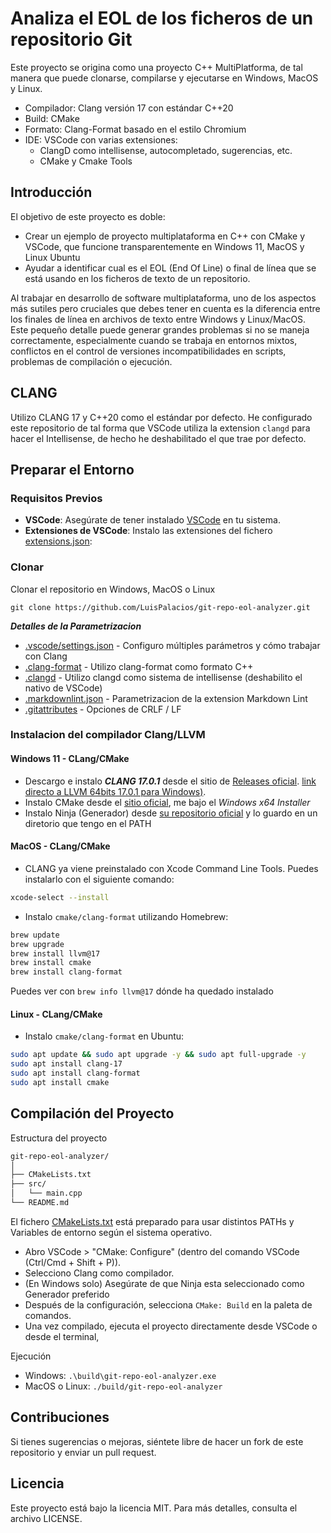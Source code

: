 # Analiza el EOL de los ficheros de un repositorio Git

Este proyecto se origina como una proyecto C++ MultiPlatforma, de tal manera que puede clonarse, compilarse y ejecutarse en Windows, MacOS y Linux.

- Compilador: Clang versión 17 con estándar C++20
- Build: CMake
- Formato: Clang-Format basado en el estilo Chromium
- IDE: VSCode con varias extensiones:
  - ClangD como intellisense, autocompletado, sugerencias, etc.
  - CMake y Cmake Tools

## Introducción

El objetivo de este proyecto es doble:

- Crear un ejemplo de proyecto multiplataforma en C++ con CMake y VSCode, que funcione transparentemente en Windows 11, MacOS y Linux Ubuntu
- Ayudar a identificar cual es el EOL (End Of Line) o final de línea que se está usando en los ficheros de texto de un repositorio.

Al trabajar en desarrollo de software multiplataforma, uno de los aspectos más sutiles pero cruciales que debes tener en cuenta es la diferencia entre los finales de línea en archivos de texto entre Windows y Linux/MacOS. Este pequeño detalle puede generar grandes problemas si no se maneja correctamente, especialmente cuando se trabaja en entornos mixtos, conflictos en el control de versiones incompatibilidades en scripts, problemas de compilación o ejecución.

## CLANG

Utilizo CLANG 17 y C++20 como el estándar por defecto. He configurado este repositorio de tal forma que VSCode utiliza la extension `clangd` para hacer el Intellisense, de hecho he deshabilitado el que trae por defecto.

## Preparar el Entorno

### Requisitos Previos

- **VSCode**: Asegúrate de tener instalado [VSCode](https://code.visualstudio.com/download) en tu sistema.
- **Extensiones de VSCode**: Instalo las extensiones del fichero [extensions.json](./.vscode/extensions.json):

### Clonar

Clonar el repositorio en Windows, MacOS o Linux

```shell
git clone https://github.com/LuisPalacios/git-repo-eol-analyzer.git
```

***Detalles de la Parametrizacion***

- [.vscode/settings.json](./.vscode/settings.json) - Configuro múltiples parámetros y cómo trabajar con Clang
- [.clang-format](./.clang-format) - Utilizo clang-format como formato C++
- [.clangd](./.clangd) - Utilizo clangd como sistema de intellisense (deshabilito el nativo de VSCode)
- [.markdownlint.json](./.markdownlint.json) - Parametrizacion de la extension Markdown Lint
- [.gitattributes](./.gitattributes) - Opciones de CRLF / LF

### Instalacion del compilador Clang/LLVM

#### Windows 11 - CLang/CMake

- Descargo e instalo ***CLANG 17.0.1*** desde el sitio de [Releases oficial](https://github.com/llvm/llvm-project/releases). [link directo a LLVM 64bits 17.0.1 para Windows)](https://github.com/llvm/llvm-project/releases/download/llvmorg-17.0.1/LLVM-17.0.1-win64.exe).
- Instalo CMake desde el [sitio oficial](https://cmake.org/download/), me bajo el *Windows x64 Installer*
- Instalo Ninja (Generador) desde [su repositorio oficial](https://github.com/ninja-build/ninja/releases) y lo guardo en un diretorio que tengo en el PATH

#### MacOS - CLang/CMake

- CLANG ya viene preinstalado con Xcode Command Line Tools. Puedes instalarlo con el siguiente comando:

```bash
xcode-select --install
```

- Instalo `cmake/clang-format` utilizando Homebrew:

```bash
brew update
brew upgrade
brew install llvm@17
brew install cmake
brew install clang-format
```

Puedes ver con `brew info llvm@17` dónde ha quedado instalado

#### Linux - CLang/CMake

- Instalo `cmake/clang-format` en Ubuntu:

```bash
sudo apt update && sudo apt upgrade -y && sudo apt full-upgrade -y
sudo apt install clang-17
sudo apt install clang-format
sudo apt install cmake
```

## Compilación del Proyecto

Estructura del proyecto

```bash
git-repo-eol-analyzer/
│
├── CMakeLists.txt
├── src/
│   └── main.cpp
└── README.md
```

El fichero [CMakeLists.txt](./CMakeLists.txt) está preparado para usar distintos PATHs y Variables de entorno según el sistema operativo.

- Abro VSCode > "CMake: Configure" (dentro del comando VSCode (Ctrl/Cmd + Shift + P)).
- Selecciono Clang como compilador.
- (En Windows solo) Asegúrate de que Ninja esta seleccionado como Generador preferido
- Después de la configuración, selecciona `CMake: Build` en la paleta de comandos.
- Una vez compilado, ejecuta el proyecto directamente desde VSCode o desde el terminal,

Ejecución

- Windows: `.\build\git-repo-eol-analyzer.exe`
- MacOS o Linux: `./build/git-repo-eol-analyzer`

## Contribuciones

Si tienes sugerencias o mejoras, siéntete libre de hacer un fork de este repositorio y enviar un pull request.

## Licencia

Este proyecto está bajo la licencia MIT. Para más detalles, consulta el archivo LICENSE.